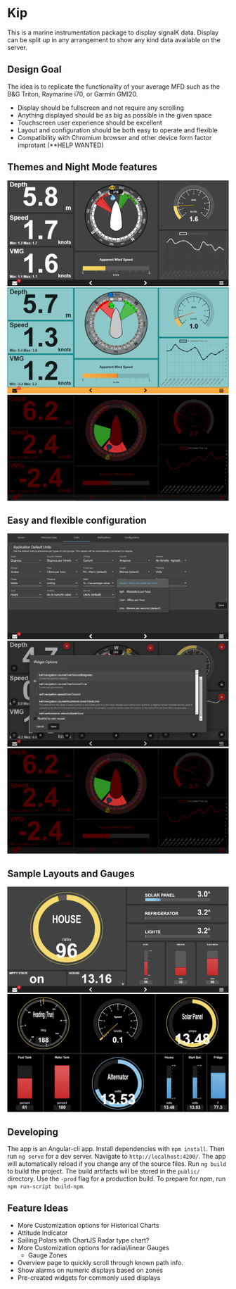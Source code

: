 # Kip 

This is a marine instrumentation package to display signalK data. Display can be split up in any arrangement to show any kind data available on the server.

## Design Goal

The idea is to replicate the functionality of your average MFD such as the B&G Triton, Raymarine i70, or Garmin GMI20.
- Display should be fullscreen and not require any scrolling
- Anything displayed should be as big as possible in the given space
- Touchscreen user experience should be excellent
- Layout and configuration should be both easy to operate and flexible
- Compatibility with Chromium browser and other device form factor improtant (**HELP WANTED)  

## Themes and Night Mode features

<p align="center">
  <img src="./KipSample-1.png">
  <img src="./KipSample-2.png">
  <img src="./KipNightMode.png">
</p>

## Easy and flexible configuration

<p align="center">
  <img src="./KipConfig.png">
  <img src="./KipWidgetConfig.png">
  <img src="./KipNightMode.png">
</p>

## Sample Layouts and Gauges

<p align="center">
  <img src="./KipMonitor.png">
  <img src="./GaugeSample1.png">
</p>

## Developing

The app is an Angular-cli app. Install dependencies with `npm install`. Then run `ng serve` for a dev server. Navigate to `http://localhost:4200/`. The app will automatically reload if you change any of the source files. Run `ng build` to build the project. The build artifacts will be stored in the `public/` directory. Use the `-prod` flag for a production build. To prepare for npm, run `npm run-script build-npm`.



## Feature Ideas

 * More Customization options for Historical Charts
 * Attitude Indicator
 * Sailing Polars with ChartJS Radar type chart?
 * More Customization options for radial/linear Gauges
    * Gauge Zones
 * Overview page to quickly scroll through known path info.
 * Show alarms on numeric displays based on zones
  * Pre-created widgets for commonly used displays

 
